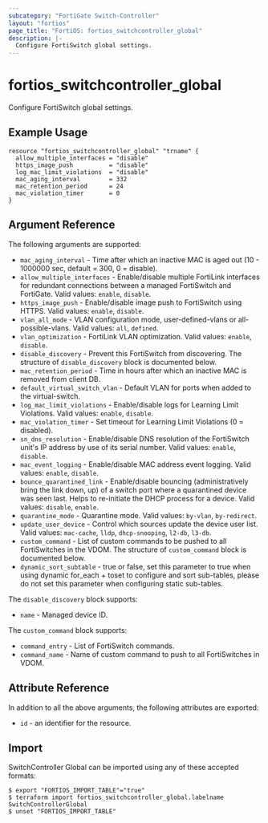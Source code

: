```yaml
---
subcategory: "FortiGate Switch-Controller"
layout: "fortios"
page_title: "FortiOS: fortios_switchcontroller_global"
description: |-
  Configure FortiSwitch global settings.
---
```


# fortios_switchcontroller_global
Configure FortiSwitch global settings.

## Example Usage

```hcl
resource "fortios_switchcontroller_global" "trname" {
  allow_multiple_interfaces = "disable"
  https_image_push          = "disable"
  log_mac_limit_violations  = "disable"
  mac_aging_interval        = 332
  mac_retention_period      = 24
  mac_violation_timer       = 0
}
```

## Argument Reference

The following arguments are supported:

* `mac_aging_interval` - Time after which an inactive MAC is aged out (10 - 1000000 sec, default = 300, 0 = disable).
* `allow_multiple_interfaces` - Enable/disable multiple FortiLink interfaces for redundant connections between a managed FortiSwitch and FortiGate. Valid values: `enable`, `disable`.
* `https_image_push` - Enable/disable image push to FortiSwitch using HTTPS. Valid values: `enable`, `disable`.
* `vlan_all_mode` - VLAN configuration mode, user-defined-vlans or all-possible-vlans. Valid values: `all`, `defined`.
* `vlan_optimization` - FortiLink VLAN optimization. Valid values: `enable`, `disable`.
* `disable_discovery` - Prevent this FortiSwitch from discovering. The structure of `disable_discovery` block is documented below.
* `mac_retention_period` - Time in hours after which an inactive MAC is removed from client DB.
* `default_virtual_switch_vlan` - Default VLAN for ports when added to the virtual-switch.
* `log_mac_limit_violations` - Enable/disable logs for Learning Limit Violations. Valid values: `enable`, `disable`.
* `mac_violation_timer` - Set timeout for Learning Limit Violations (0 = disabled).
* `sn_dns_resolution` - Enable/disable DNS resolution of the FortiSwitch unit's IP address by use of its serial number. Valid values: `enable`, `disable`.
* `mac_event_logging` - Enable/disable MAC address event logging. Valid values: `enable`, `disable`.
* `bounce_quarantined_link` - Enable/disable bouncing (administratively bring the link down, up) of a switch port where a quarantined device was seen last. Helps to re-initiate the DHCP process for a device. Valid values: `disable`, `enable`.
* `quarantine_mode` - Quarantine mode. Valid values: `by-vlan`, `by-redirect`.
* `update_user_device` - Control which sources update the device user list. Valid values: `mac-cache`, `lldp`, `dhcp-snooping`, `l2-db`, `l3-db`.
* `custom_command` - List of custom commands to be pushed to all FortiSwitches in the VDOM. The structure of `custom_command` block is documented below.
* `dynamic_sort_subtable` - true or false, set this parameter to true when using dynamic for_each + toset to configure and sort sub-tables, please do not set this parameter when configuring static sub-tables.

The `disable_discovery` block supports:

* `name` - Managed device ID.

The `custom_command` block supports:

* `command_entry` - List of FortiSwitch commands.
* `command_name` - Name of custom command to push to all FortiSwitches in VDOM.


## Attribute Reference

In addition to all the above arguments, the following attributes are exported:
* `id` - an identifier for the resource.

## Import

SwitchController Global can be imported using any of these accepted formats:
```
$ export "FORTIOS_IMPORT_TABLE"="true"
$ terraform import fortios_switchcontroller_global.labelname SwitchControllerGlobal
$ unset "FORTIOS_IMPORT_TABLE"
```
